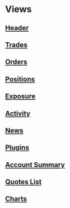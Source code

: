 # Views

## [Header](header.md)
## [Trades](trades.md)
## [Orders](orders.md)
## [Positions](positions.md)
## [Exposure](exposure.md)
## [Activity](activity.md)
## [News](news.md)
## [Plugins](plugins.md)
## [Account Summary](account.md)
## [Quotes List](quotes.md)
## [Charts](charts.md)
